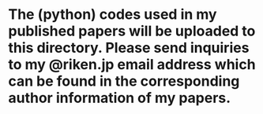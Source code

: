 # The (python) codes used in my published papers will be uploaded to this directory. Please send inquiries to my @riken.jp email address which can be found in the corresponding author information of my papers.

